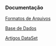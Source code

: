 ### Documentação

[Formatos de Arquivos](formatos-de-arquivos.md)

[Base de Dados](base-de-dados.md)

[Artigos DataSet ](artigos-dataSet.md)
